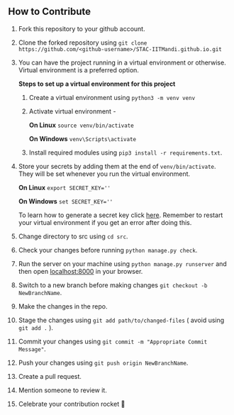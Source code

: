 ## How to Contribute

1.  Fork this repository to your github account.
2.  Clone the forked repository using `git clone https://github.com/<github-username>/STAC-IITMandi.github.io.git`

3.  You can have the project running in a virtual environment or otherwise. Virtual environment is a preferred option.

    **Steps to set up a virtual environment for this project**

    1. Create a virtual environment using `python3 -m venv venv`
    2. Activate virtual environment -

        **On Linux** `source venv/bin/activate`

        **On Windows** `venv\Scripts\activate`

    3. Install required modules using `pip3 install -r requirements.txt`.

4.  Store your secrets by adding them at the end of `venv/bin/activate`. They will be set whenever you run the virtual environment.

    **On Linux** `export SECRET_KEY=''`
    
    **On Windows** `set SECRET_KEY=''`
    
    To learn how to generate a secret key click [here](https://stackoverflow.com/a/16630719/12350727).
    Remember to restart your virtual environment if you get an error after doing this.

5.  Change directory to src using `cd src`.
6.  Check your changes before running `python manage.py check`.
7.  Run the server on your machine using `python manage.py runserver` and then open [localhost:8000](http://localhost:8000) in your browser.
8.  Switch to a new branch before making changes `git checkout -b NewBranchName`.
9.  Make the changes in the repo.
10. Stage the changes using `git add path/to/changed-files` ( avoid using `git add .` ).
11. Commit your changes using `git commit -m "Appropriate Commit Message"`.
12. Push your changes using `git push origin NewBranchName`.
13. Create a pull request.
14. Mention someone to review it.
15. Celebrate your contribution rocket :rocket:
